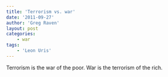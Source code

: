```yaml
---
title: 'Terrorism vs. war'
date: '2011-09-27'
author: 'Greg Raven'
layout: post
categories:
    - war
tags:
    - 'Leon Uris'
---
```


Terrorism is the war of the poor. War is the terrorism of the rich.